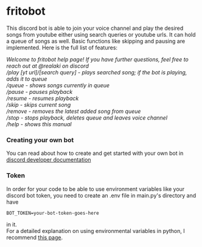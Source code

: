 # fritobot
This discord bot is able to join your voice channel and play the desired songs from youtube either using search queries or youtube urls.
It can hold a queue of songs as well. Basic functions like skipping and pausing are implemented.
Here is the full list of features:

*Welcome to fritobot help page! If you have further questions, feel free to reach out at @realaki on discord  
/play [yt url]/[search query] - plays searched song; if the bot is playing, adds it to queue  
/queue - shows songs currently in queue  
/pause - pauses playback  
/resume - resumes playback  
/skip - skips current song  
/remove - removes the latest added song from queue  
/stop - stops playback, deletes queue and leaves voice channel  
/help - shows this manual*

### Creating your own bot
You can read about how to create and get started with your own bot in [discord developer documentation](https://discord.com/developers/docs/intro)

### Token
In order for your code to be able to use environment variables like your discord bot token, you need to create an .env file in main.py's directory and have
```
BOT_TOKEN=your-bot-token-goes-here
```
in it.  
For a detailed explanation on using environmental variables in python, I recommend [this page](https://able.bio/rhett/how-to-set-and-get-environment-variables-in-python--274rgt5).
